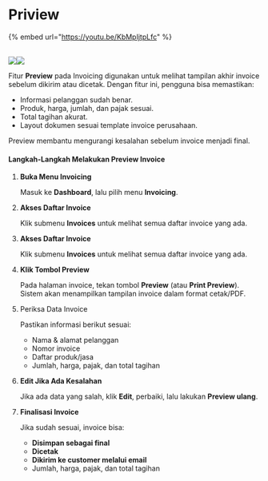 # Priview

{% embed url="https://youtu.be/KbMpIjtpLfc" %}

\
![](https://document-management-system-1.gitbook.io/document-management-system/~gitbook/image?url=https%3A%2F%2F1011768869-files.gitbook.io%2F%7E%2Ffiles%2Fv0%2Fb%2Fgitbook-x-prod.appspot.com%2Fo%2Fspaces%252FLEturytqtHGPsYdglHaB%252Fuploads%252FF98sz9FY89nRzvnE8fP7%252Fimage.png%3Falt%3Dmedia%26token%3De4cafd94-6182-4df0-bb50-4a3a163ff345\&width=768\&dpr=4\&quality=100\&sign=3aa42dfc\&sv=2)![](https://document-management-system-1.gitbook.io/document-management-system/~gitbook/image?url=https%3A%2F%2F1011768869-files.gitbook.io%2F%7E%2Ffiles%2Fv0%2Fb%2Fgitbook-x-prod.appspot.com%2Fo%2Fspaces%252FLEturytqtHGPsYdglHaB%252Fuploads%252FiJcJj8WInQ3xsBwQDsiU%252FScreenshot%2520%28456%29.png%3Falt%3Dmedia%26token%3Dc502fba9-351f-458a-a350-435d1c91d641\&width=768\&dpr=4\&quality=100\&sign=d5785e35\&sv=2)

Fitur **Preview** pada Invoicing digunakan untuk melihat tampilan akhir invoice sebelum dikirim atau dicetak. Dengan fitur ini, pengguna bisa memastikan:

* Informasi pelanggan sudah benar.
* Produk, harga, jumlah, dan pajak sesuai.
* Total tagihan akurat.
* Layout dokumen sesuai template invoice perusahaan.

Preview membantu mengurangi kesalahan sebelum invoice menjadi final.

#### Langkah-Langkah Melakukan Preview Invoice <a href="#langkah-langkah-melakukan-preview-invoice" id="langkah-langkah-melakukan-preview-invoice"></a>

1.  **Buka Menu Invoicing**

    Masuk ke **Dashboard**, lalu pilih menu **Invoicing**.
2.  **Akses Daftar Invoice**

    Klik submenu **Invoices** untuk melihat semua daftar invoice yang ada.
3.  **Akses Daftar Invoice**

    Klik submenu **Invoices** untuk melihat semua daftar invoice yang ada.
4.  **Klik Tombol Preview**

    Pada halaman invoice, tekan tombol **Preview** (atau **Print Preview**). Sistem akan menampilkan tampilan invoice dalam format cetak/PDF.
5.  Periksa Data Invoice

    Pastikan informasi berikut sesuai:

    * Nama & alamat pelanggan
    * Nomor invoice
    * Daftar produk/jasa
    * Jumlah, harga, pajak, dan total tagihan
6.  **Edit Jika Ada Kesalahan**

    Jika ada data yang salah, klik **Edit**, perbaiki, lalu lakukan **Preview ulang**.
7.  **Finalisasi Invoice**

    Jika sudah sesuai, invoice bisa:

    * **Disimpan sebagai final**
    * **Dicetak**
    * **Dikirim ke customer melalui email**
    * Jumlah, harga, pajak, dan total tagihan
